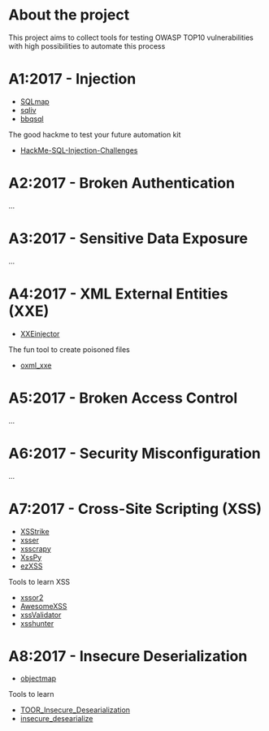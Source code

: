 # About the project

This project aims to collect tools for testing OWASP TOP10 vulnerabilities with high possibilities to automate this process

# A1:2017 - Injection

* [SQLmap](https://github.com/sqlmapproject/sqlmap)
* [sqliv](https://github.com/the-robot/sqliv)
* [bbqsql](https://github.com/Neohapsis/bbqsql)

The good hackme to test your future automation kit
* [HackMe-SQL-Injection-Challenges](https://github.com/breakthenet/HackMe-SQL-Injection-Challenges)

# A2:2017 - Broken Authentication
...

# A3:2017 - Sensitive Data Exposure
...

# A4:2017 - XML External Entities (XXE)

* [XXEinjector](https://github.com/enjoiz/XXEinjector)

The fun tool to create poisoned files
* [oxml_xxe](https://github.com/BuffaloWill/oxml_xxe)

# A5:2017 - Broken Access Control
...

# A6:2017 - Security Misconfiguration
...

# A7:2017 - Cross-Site Scripting (XSS)
* [XSStrike](https://github.com/s0md3v/XSStrike)
* [xsser](https://github.com/epsylon/xsser)
* [xsscrapy](https://github.com/DanMcInerney/xsscrapy)
* [XssPy](https://github.com/faizann24/XssPy)
* [ezXSS](https://github.com/ssl/ezXSS)

Tools to learn XSS
* [xssor2](https://github.com/evilcos/xssor2)
* [AwesomeXSS](https://github.com/s0md3v/AwesomeXSS)
* [xssValidator](https://github.com/nVisium/xssValidator)
* [xsshunter](https://github.com/mandatoryprogrammer/xsshunter)

# A8:2017 - Insecure Deserialization
* [objectmap](https://github.com/georlav/objectmap)

Tools to learn
* [TOOR_Insecure_Desearialization](https://github.com/Furduhlutur/TOOR_Insecure_Deserialization)
* [insecure_desearialize](https://github.com/Zeerg/insecure_deserialize)

